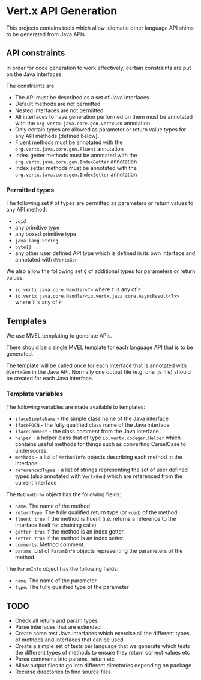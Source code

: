 # Vert.x API Generation

This projects contains tools which allow idiomatic other language API shims to be generated from Java APIs.

## API constraints

In order for code generation to work effectively, certain constraints are put on the Java interfaces.

The constraints are

* The API must be described as a set of Java interfaces
* Default methods are not permitted
* Nested interfaces are not permitted
* All interfaces to have generation performed on them must be annotated with the `org.vertx.java.core.gen.VertxGen` annotation
* Only certain types are allowed as parameter or return value types for any API methods (defined below).
* Fluent methods must be annotated with the `org.vertx.java.core.gen.Fluent` annotation
* Index getter methods must be annotated with the `org.vertx.java.core.gen.IndexGetter` annotation
* Index setter methods must be annotated with the `org.vertx.java.core.gen.IndexSetter` annotation

### Permitted types

The following set `P` of types are permitted as parameters or return values to any API method:

* `void`
* any primitive type
* any boxed primitive type
* `java.lang.String`
* `byte[]`
* any other user defined API type which is defined in its own interface and annotated with `@VertxGen`

We also allow the following set `Q` of additional types for parameters or return values:

* `io.vertx.java.core.Handler<T>` where `T` is any of `P`
* `io.vertx.java.core.Handler<io.vertx.java.core.AsyncResult<T>>` where `T` is any of `P`


## Templates

We use MVEL templating to generate APIs.

There should be a single MVEL template for each language API that is to be generated.

The template will be called once for each interface that is annotated with `@VertxGen` in the Java API. Normally one
output file (e.g. one .js file) should be created for each Java interface.

### Template variables

The following variables are made available to templates:

* `ifaceSimpleName` - the simple class name of the Java interface
* `ifaceFQCN` - the fully qualified class name of the Java interface
* `ifaceComment` - the class comment from the Java interface
* `helper` - a helper class that of type `io.vertx.codegen.Helper` which contains useful methods for things such as
converting CamelCase to underscores.
* `methods` - a list of `MethodInfo` objects describing each method in the interface.
* `referencedTypes` - a list of strings representing the set of user defined types (also annotated with `VertxGen`) which
are referenced from the current interface

The `MethodInfo` object has the following fields:

* `name`. The name of the method
* `returnType`. The fully qualified return type (or `void`) of the method
* `fluent`. `true` if the method is fluent (i.e. returns a reference to the interface itself for chaining calls)
* `getter`. `true` if the method is an index getter.
* `setter`. `true` if the method is an index setter.
* `comments`. Method comment.
* `params`. List of `ParamInfo` objects representing the parameters of the method.

The `ParamInfo` object has the following fields:

* `name`. The name of the parameter
* `type`. The fully qualified type of the parameter

## TODO

* Check all return and param types
* Parse interfaces that are extended
* Create some test Java interfaces which exercise all the different types of methods and interfaces that can be used
* Create a simple set of tests per language that we generate which tests the different types of methods to ensure
they return correct values etc
* Parse comments into params, return etc
* Allow output files to go into different directories depending on package
* Recurse directories to find source files.








